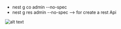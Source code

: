 - nest g co admin --no-spec
- nest g res admin --no-spec --> for create a rest Api

![alt text](image.png)
